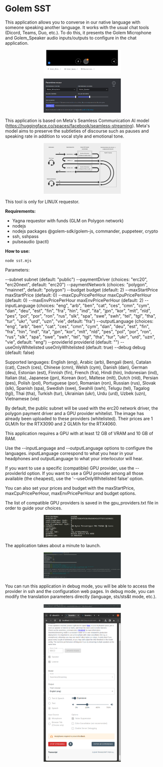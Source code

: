
# Golem SST

This application allows you to converse in our native language with someone speaking another language.
It works with the usual chat tools (Dicord, Teams, Duo, etc.).
To do this, it presents the Golem Microphone and Golem_Speaker audio inputs/outputs to configure in the chat application.

<p align="center">
<img src="screenshots/Meet_audio_config.png" width="50%"> 
</p>

<p align="center">
<img src="screenshots/Discord_audio_config.png" width="50%"> 
</p>

This application is based on Meta's Seamless Communication AI model (https://huggingface.co/spaces/facebook/seamless-streaming).
Meta's model aims to preserve the subtleties of discourse such as pauses and speaking rate in addition to vocal style and emotional tone.

<p align="center">
<img src="screenshots/SST.png" width="50%"> 
</p>

This tool is only for LINUX requestor.

**Requirements:**
 - Yagna requestor with funds (GLM on Polygon network)
 - nodejs
 - nodejs packages @golem-sdk/golem-js, commander, puppeteer, crypto
 - ssh, sshpass
 - pulseaudio (pactl)

**How to use:**

``` 
node sst.mjs
``` 

Parameters:

  --subnet <subnet>                          subnet (default: "public")
  --paymentDriver <paymentDriver>            (choices: "erc20", "erc20next", default: "erc20")
  --paymentNetwork <paymentNetwork>          (choices: "polygon", "mainnet", default: "polygon")
  --budget <budget>                          budget (default: 2)
  --maxStartPrice <maxStartPrice>            maxStartPrice (default: 0)
  --maxCpuPricePerHour <maxCpuPricePerHour>  maxCpuPricePerHour (default: 0)
  --maxEnvPricePerHour <maxEnvPricePerHour>  maxEnvPricePerHour (default: 2)
  --inputLanguage <inputLanguage>            (choices: "eng", "arb", "ben", "cat", "ces", "cmn", "cym", "dan", "deu", "est",
  											 "fin", "fra", "hin", "ind", "ita", "jpn", "kor", "mlt", "nld", "pes", "pol", "por",
  											 "ron", "rus", "slk", "spa", "swe", "swh", "tel", "tgl", "tha", "tur", "ukr", "urd",
  											 "uzn", "vie", default: "fra")
  --outputLanguage <outputLanguage>          (choices: "eng", "arb", "ben", "cat", "ces", "cmn", "cym", "dan", "deu", "est", "fin",
  											 "fra", "hin", "ind", "ita", "jpn", "kor", "mlt", "nld", "pes", "pol", "por", "ron",
  											 "rus", "slk", "spa", "swe", "swh", "tel", "tgl", "tha", "tur", "ukr", "urd", "uzn",
  											 "vie", default: "eng")
  --providerId <providerid>                  providerid (default: "")
  --useOnlyWhitelisted                       useOnlyWhitelisted (default: true)
  --debug                                    debug (default: false)

Supported languages:
     English (eng), Arabic (arb), Bengali (ben), Catalan (cat), Czech (ces), Chinese (cmn), Welsh (cym), Danish (dan),
     German (deu), Estonian (est), Finnish (fin), French (fra), Hindi (hin), Indonesian (ind), Italian (ita), Japanese (jpn),
     Korean (kor), Maltese (mlt), Dutch (nld), Persian (pes), Polish (pol), Portuguese (por), Romanian (ron), Russian (rus),
     Slovak (slk), Spanish (spa), Swedish (swe), Swahili (swh), Telugu (tel), Tagalog (tgl), Thai (tha), Turkish (tur),
     Ukrainian (ukr), Urdu (urd), Uzbek (uzn), Vietnamese (vie)

By default, the public subnet will be used with the erc20 network driver, the polygon payment driver and a GPU provider whitelist.
The image has already been uploaded to these providers (whitelisted).
Their prices are 1 GLM/h for the RTX3090 and 2 GLM/h for the RTX4060.

This application requires a GPU with at least 12 GB of VRAM and 10 GB of RAM.

Use the --inputLanguage <inputLanguage> and --outputLanguage <outputLanguage> options to configure the languages.
inputLanguage correspond to what you hear in your headphones and outputLanguage to what your interlocutor will hear.

If you want to use a specific (compatible) GPU provider, use the --providerId <providerid> option.
If you want to use a GPU provider among all those available (the cheapest), use the '--useOnlyWhitelisted false' option.

You can also set your prices and budget with the maxStartPrice, maxCpuPricePerHour, maxEnvPricePerHour and budget options.

The list of compatible GPU providers is saved in the gpu_providers.txt file in order to guide your choices.

<p align="center">
<img src="screenshots/gpu_providers_list.png" width="50%"> 
</p>

The application takes about a minute to launch.

<p align="center">
<img src="screenshots/SST_launch.png" width="50%"> 
</p>

You can run this application in debug mode, you will be able to access the provider in ssh and the configuration web pages.
In debug mode, you can modify the translation parameters directly (language, sts/sts&t mode, etc.).

<p align="center">
<img src="screenshots/debug_ssh_provider.png" width="50%"> 
</p>

<p align="center">
<img src="screenshots/debug_web_pages_config.png" width="50%"> 
</p>


